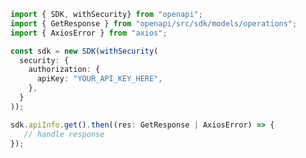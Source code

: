 <!-- Start SDK Example Usage -->
```typescript
import { SDK, withSecurity} from "openapi";
import { GetResponse } from "openapi/src/sdk/models/operations";
import { AxiosError } from "axios";

const sdk = new SDK(withSecurity(
  security: {
    authorization: {
      apiKey: "YOUR_API_KEY_HERE",
    },
  }
));

sdk.apiInfo.get().then((res: GetResponse | AxiosError) => {
   // handle response
});
```
<!-- End SDK Example Usage -->